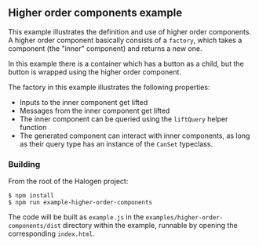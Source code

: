 ## Higher order components example

This example illustrates the definition and use of higher order components. A
higher order component basically consists of a `factory`, which takes a
component (the "inner" component) and returns a new one.

In this example there is a container which has a button as a child, but the
button is wrapped using the higher order component.

The factory in this example illustrates the following properties:

- Inputs to the inner component get lifted
- Messages from the inner component get lifted
- The inner component can be queried using the `liftQuery` helper function
- The generated component can interact with inner components, as long as their
  query type has an instance of the `CanSet` typeclass.

### Building

From the root of the Halogen project:

```
$ npm install
$ npm run example-higher-order-components
```

The code will be built as `example.js` in the
`examples/higher-order-components/dist` directory within the example, runnable
by opening the corresponding `index.html`.
